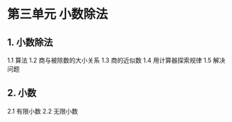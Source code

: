 # 第三单元 小数除法
## 1. 小数除法
1.1 算法
1.2 商与被除数的大小关系
1.3 商的近似数
1.4 用计算器探索规律
1.5 解决问题

## 2. 小数
2.1 有限小数
2.2 无限小数